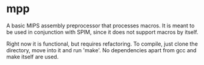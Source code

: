 # mpp
A basic MIPS assembly preprocessor that processes macros. It is meant to be used in conjunction with SPIM, since it does not support macros by itself.

Right now it is functional, but requires refactoring. To compile, just clone the directory, move into it and run 'make'. No dependencies apart from gcc and make itself are used.
